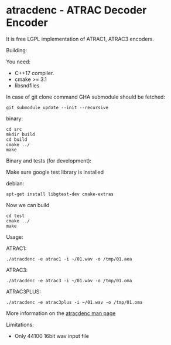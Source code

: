 # atracdenc - ATRAC Decoder Encoder
It is free LGPL implementation of ATRAC1, ATRAC3 encoders.

Building:

You need:
* C++17 compiler.
* cmake >= 3.1
* libsndfiles 

In case of git clone command GHA submodule should be fetched:

```
git submodule update --init --recursive
```

binary:

```
cd src
mkdir build
cd build
cmake ../
make
```

Binary and tests (for development):

Make sure google test library is installed

debian:
```
apt-get install libgtest-dev cmake-extras
```

Now we can build
```
cd test
cmake ../
make
```

Usage:

ATRAC1:
```
./atracdenc -e atrac1 -i ~/01.wav -o /tmp/01.aea
```

ATRAC3:
```
./atracdenc -e atrac3 -i ~/01.wav -o /tmp/01.oma
```

ATRAC3PLUS:
```
./atracdenc -e atrac3plus -i ~/01.wav -o /tmp/01.oma
```


More information on the [atracdenc man page](https://code.mastervirt.ru/atracdenc/about/man/atracdenc.1)

Limitations:
 - Only 44100 16bit wav input file
